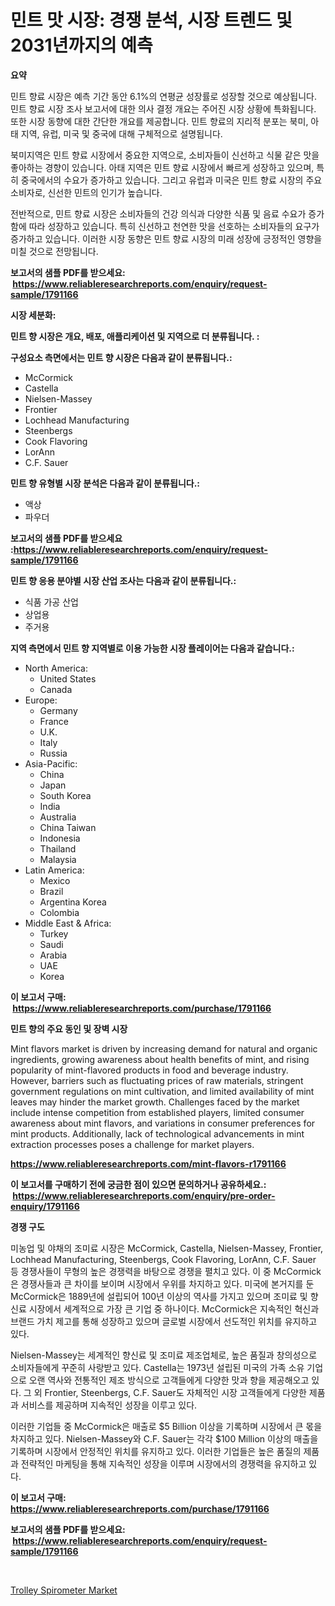 <p><h1>민트 맛 시장: 경쟁 분석, 시장 트렌드 및 2031년까지의 예측</h1></p><p><strong>요약</strong></p>
<p><p>민트 향료 시장은 예측 기간 동안 6.1%의 연평균 성장률로 성장할 것으로 예상됩니다. 민트 향료 시장 조사 보고서에 대한 의사 결정 개요는 주어진 시장 상황에 특화됩니다. 또한 시장 동향에 대한 간단한 개요를 제공합니다. 민트 향료의 지리적 분포는 북미, 아태 지역, 유럽, 미국 및 중국에 대해 구체적으로 설명됩니다.</p><p>북미지역은 민트 향료 시장에서 중요한 지역으로, 소비자들이 신선하고 식물 같은 맛을 좋아하는 경향이 있습니다. 아태 지역은 민트 향료 시장에서 빠르게 성장하고 있으며, 특히 중국에서의 수요가 증가하고 있습니다. 그리고 유럽과 미국은 민트 향료 시장의 주요 소비자로, 신선한 민트의 인기가 높습니다.</p><p>전반적으로, 민트 향료 시장은 소비자들의 건강 의식과 다양한 식품 및 음료 수요가 증가함에 따라 성장하고 있습니다. 특히 신선하고 천연한 맛을 선호하는 소비자들의 요구가 증가하고 있습니다. 이러한 시장 동향은 민트 향료 시장의 미래 성장에 긍정적인 영향을 미칠 것으로 전망됩니다.</p></p>
<p><strong>보고서의 샘플 PDF를 받으세요: &nbsp;<a href="https://www.reliableresearchreports.com/enquiry/request-sample/1791166">https://www.reliableresearchreports.com/enquiry/request-sample/1791166</a></strong></p>
<p><strong>시장 세분화:</strong></p>
<p><strong> 민트 향 시장은 개요, 배포, 애플리케이션 및 지역으로 더 분류됩니다. :</strong></p>
<p><strong>구성요소 측면에서는 민트 향 시장은 다음과 같이 분류됩니다.:</strong></p>
<p><ul><li>McCormick</li><li>Castella</li><li>Nielsen-Massey</li><li>Frontier</li><li>Lochhead Manufacturing</li><li>Steenbergs</li><li>Cook Flavoring</li><li>LorAnn</li><li>C.F. Sauer</li></ul></p>
<p><strong> 민트 향 유형별 시장 분석은 다음과 같이 분류됩니다.:</strong></p>
<p><ul><li>액상</li><li>파우더</li></ul></p>
<p><strong>보고서의 샘플 PDF를 받으세요 :<a href="https://www.reliableresearchreports.com/enquiry/request-sample/1791166">https://www.reliableresearchreports.com/enquiry/request-sample/1791166</a></strong></p>
<p><strong> 민트 향 응용 분야별 시장 산업 조사는 다음과 같이 분류됩니다.:</strong></p>
<p><ul><li>식품 가공 산업</li><li>상업용</li><li>주거용</li></ul></p>
<p><strong>지역 측면에서 민트 향 지역별로 이용 가능한 시장 플레이어는 다음과 같습니다.:</strong></p>
<p><ul>
    <li>
        North America:
        <ul>
            <li>United States</li>
            <li>Canada</li>
        </ul>
    </li>
    <li>
        Europe:
        <ul>
            <li>Germany</li>
            <li>France</li>
            <li>U.K.</li>
            <li>Italy</li>
            <li>Russia</li>
        </ul>
    </li>
    <li>
        Asia-Pacific:
        <ul>
            <li>China</li>
            <li>Japan</li>
            <li>South Korea</li>
            <li>India</li>
            <li>Australia</li>
            <li>China Taiwan</li>
            <li>Indonesia</li>
            <li>Thailand</li>
            <li>Malaysia</li>
        </ul>
    </li>
    <li>
        Latin America:
        <ul>
            <li>Mexico</li>
            <li>Brazil</li>
            <li>Argentina Korea</li>
            <li>Colombia</li>
        </ul>
    </li>
    <li>
        Middle East & Africa:
        <ul>
            <li>Turkey</li>
            <li>Saudi</li>
            <li>Arabia</li>
            <li>UAE</li>
            <li>Korea</li>
        </ul>
    </li>
    </ul></p>
<p><strong>이 보고서 구매: &nbsp;<a href="https://www.reliableresearchreports.com/purchase/1791166">https://www.reliableresearchreports.com/purchase/1791166</a></strong></p>
<p><strong>민트 향의 주요 동인 및 장벽 시장</strong></p>
<p><p>Mint flavors market is driven by increasing demand for natural and organic ingredients, growing awareness about health benefits of mint, and rising popularity of mint-flavored products in food and beverage industry. However, barriers such as fluctuating prices of raw materials, stringent government regulations on mint cultivation, and limited availability of mint leaves may hinder the market growth. Challenges faced by the market include intense competition from established players, limited consumer awareness about mint flavors, and variations in consumer preferences for mint products. Additionally, lack of technological advancements in mint extraction processes poses a challenge for market players.</p></p>
<p><strong><a href="https://www.reliableresearchreports.com/mint-flavors-r1791166">https://www.reliableresearchreports.com/mint-flavors-r1791166</a></strong></p>
<p><strong>이 보고서를 구매하기 전에 궁금한 점이 있으면 문의하거나 공유하세요.: &nbsp;<a href="https://www.reliableresearchreports.com/enquiry/pre-order-enquiry/1791166">https://www.reliableresearchreports.com/enquiry/pre-order-enquiry/1791166</a></strong></p>
<p><strong>경쟁 구도</strong></p>
<p><p>미농업 및 야채의 조미료 시장은 McCormick, Castella, Nielsen-Massey, Frontier, Lochhead Manufacturing, Steenbergs, Cook Flavoring, LorAnn, C.F. Sauer 등 경쟁사들이 무형의 높은 경쟁력을 바탕으로 경쟁을 펼치고 있다. 이 중 McCormick은 경쟁사들과 큰 차이를 보이며 시장에서 우위를 차지하고 있다. 미국에 본거지를 둔 McCormick은 1889년에 설립되어 100년 이상의 역사를 가지고 있으며 조미료 및 향신료 시장에서 세계적으로 가장 큰 기업 중 하나이다. McCormick은 지속적인 혁신과 브랜드 가치 제고를 통해 성장하고 있으며 글로벌 시장에서 선도적인 위치를 유지하고 있다. </p><p>Nielsen-Massey는 세계적인 향신료 및 조미료 제조업체로, 높은 품질과 창의성으로 소비자들에게 꾸준히 사랑받고 있다. Castella는 1973년 설립된 미국의 가족 소유 기업으로 오랜 역사와 전통적인 제조 방식으로 고객들에게 다양한 맛과 향을 제공해오고 있다. 그 외 Frontier, Steenbergs, C.F. Sauer도 자체적인 시장 고객들에게 다양한 제품과 서비스를 제공하며 지속적인 성장을 이루고 있다.</p><p>이러한 기업들 중 McCormick은 매출로 $5 Billion 이상을 기록하며 시장에서 큰 몫을 차지하고 있다. Nielsen-Massey와 C.F. Sauer는 각각 $100 Million 이상의 매출을 기록하며 시장에서 안정적인 위치를 유지하고 있다. 이러한 기업들은 높은 품질의 제품과 전략적인 마케팅을 통해 지속적인 성장을 이루며 시장에서의 경쟁력을 유지하고 있다.</p></p>
<p><strong>이 보고서 구매: &nbsp; <a href="https://www.reliableresearchreports.com/purchase/1791166">https://www.reliableresearchreports.com/purchase/1791166</a></strong></p>
<p><strong>보고서의 샘플 PDF를 받으세요: &nbsp;<a href="https://www.reliableresearchreports.com/enquiry/request-sample/1791166">https://www.reliableresearchreports.com/enquiry/request-sample/1791166</a></strong><strong></strong></p>
<p>&nbsp;</p>
<p><p><a href="https://github.com/nancykennedykellievqfqt2/Market-Research-Report-List-2/blob/main/trolley-spirometer-market.md">Trolley Spirometer Market</a></p></p>